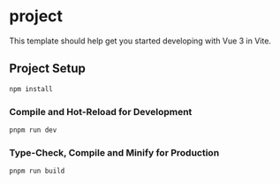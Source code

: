 # project

This template should help get you started developing with Vue 3 in Vite.

## Project Setup

```sh
npm install
```

### Compile and Hot-Reload for Development

```sh
pnpm run dev
```

### Type-Check, Compile and Minify for Production

```sh
pnpm run build
```
